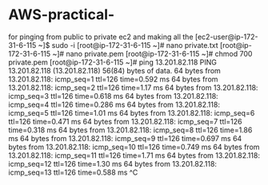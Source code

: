 # AWS-practical-
for pinging from public to private ec2 and making all the 
[ec2-user@ip-172-31-6-115 ~]$ sudo -i
[root@ip-172-31-6-115 ~]# nano private.txt
[root@ip-172-31-6-115 ~]# nano private.pem
[root@ip-172-31-6-115 ~]# chmod 700 private.pem
[root@ip-172-31-6-115 ~]# ping 13.201.82.118
PING 13.201.82.118 (13.201.82.118) 56(84) bytes of data.
64 bytes from 13.201.82.118: icmp_seq=1 ttl=126 time=0.592 ms
64 bytes from 13.201.82.118: icmp_seq=2 ttl=126 time=1.17 ms
64 bytes from 13.201.82.118: icmp_seq=3 ttl=126 time=0.618 ms
64 bytes from 13.201.82.118: icmp_seq=4 ttl=126 time=0.286 ms
64 bytes from 13.201.82.118: icmp_seq=5 ttl=126 time=1.01 ms
64 bytes from 13.201.82.118: icmp_seq=6 ttl=126 time=0.471 ms
64 bytes from 13.201.82.118: icmp_seq=7 ttl=126 time=0.318 ms
64 bytes from 13.201.82.118: icmp_seq=8 ttl=126 time=1.86 ms
64 bytes from 13.201.82.118: icmp_seq=9 ttl=126 time=0.697 ms
64 bytes from 13.201.82.118: icmp_seq=10 ttl=126 time=0.749 ms
64 bytes from 13.201.82.118: icmp_seq=11 ttl=126 time=1.71 ms
64 bytes from 13.201.82.118: icmp_seq=12 ttl=126 time=1.30 ms
64 bytes from 13.201.82.118: icmp_seq=13 ttl=126 time=0.588 ms
^C

